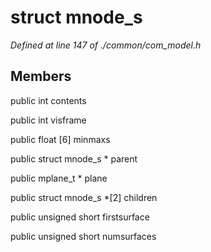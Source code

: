 # struct mnode_s

*Defined at line 147 of ./common/com_model.h*

## Members

public int contents

public int visframe

public float [6] minmaxs

public struct mnode_s * parent

public mplane_t * plane

public struct mnode_s *[2] children

public unsigned short firstsurface

public unsigned short numsurfaces




